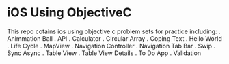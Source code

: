 # iOS Using ObjectiveC

This repo cotains ios using objective c problem sets for practice including:
  . Animmation Ball
  . API
  . Calculator 
  . Circular Array
  . Coping Text
  . Hello World
  . Life Cycle
  . MapView
  . Navigation Controller
  . Navigation Tab Bar
  . Swip
  . Sync Async
  . Table View
  . Table View Details
  . To Do App
  . Validation
